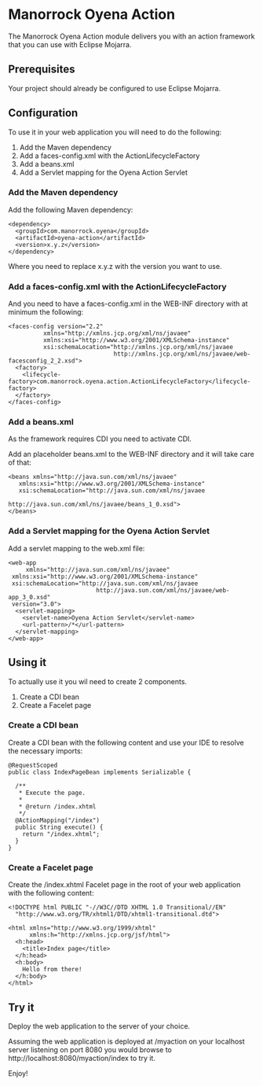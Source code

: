 
# Manorrock Oyena Action

The Manorrock Oyena Action module delivers you with an action framework that you
can use with Eclipse Mojarra.

## Prerequisites

Your project should already be configured to use Eclipse Mojarra.

## Configuration

To use it in your web application you will need to do the following:

1. Add the Maven dependency
2. Add a faces-config.xml with the ActionLifecycleFactory
3. Add a beans.xml
4. Add a Servlet mapping for the Oyena Action Servlet

### Add the Maven dependency

Add the following Maven dependency:

    <dependency>
      <groupId>com.manorrock.oyena</groupId>
      <artifactId>oyena-action</artifactId>
      <version>x.y.z</version>
    </dependency>

Where you need to replace x.y.z with the version you want to use.

### Add a faces-config.xml with the ActionLifecycleFactory

And you need to have a faces-config.xml in the WEB-INF directory with at minimum the following:

    <faces-config version="2.2"
              xmlns="http://xmlns.jcp.org/xml/ns/javaee"
              xmlns:xsi="http://www.w3.org/2001/XMLSchema-instance"
              xsi:schemaLocation="http://xmlns.jcp.org/xml/ns/javaee 
                                  http://xmlns.jcp.org/xml/ns/javaee/web-facesconfig_2_2.xsd">
      <factory>
        <lifecycle-factory>com.manorrock.oyena.action.ActionLifecycleFactory</lifecycle-factory>
      </factory>
    </faces-config>

### Add a beans.xml

As the framework requires CDI you need to activate CDI.

Add an placeholder beans.xml to the WEB-INF directory and it will take care of that:

    <beans xmlns="http://java.sun.com/xml/ns/javaee"
       xmlns:xsi="http://www.w3.org/2001/XMLSchema-instance"
       xsi:schemaLocation="http://java.sun.com/xml/ns/javaee
                           http://java.sun.com/xml/ns/javaee/beans_1_0.xsd">
    </beans>

### Add a Servlet mapping for the Oyena Action Servlet

Add a servlet mapping to the web.xml file:

    <web-app 
         xmlns="http://java.sun.com/xml/ns/javaee"
	 xmlns:xsi="http://www.w3.org/2001/XMLSchema-instance"
	 xsi:schemaLocation="http://java.sun.com/xml/ns/javaee
                             http://java.sun.com/xml/ns/javaee/web-app_3_0.xsd"
	 version="3.0">
      <servlet-mapping>
        <servlet-name>Oyena Action Servlet</servlet-name>
        <url-pattern>/*</url-pattern>
      </servlet-mapping>
    </web-app>

## Using it

To actually use it you wil need to create 2 components.

1. Create a CDI bean
2. Create a Facelet page

### Create a CDI bean

Create a CDI bean with the following content and use your IDE to resolve the
necessary imports:

    @RequestScoped
    public class IndexPageBean implements Serializable {
 
      /**
       * Execute the page.
       * 
       * @return /index.xhtml
       */
      @ActionMapping("/index")
      public String execute() {
        return "/index.xhtml";
      }
    }

### Create a Facelet page

Create the /index.xhtml Facelet page in the root of your web application with the 
following content:

    <!DOCTYPE html PUBLIC "-//W3C//DTD XHTML 1.0 Transitional//EN"
      "http://www.w3.org/TR/xhtml1/DTD/xhtml1-transitional.dtd">

    <html xmlns="http://www.w3.org/1999/xhtml"
          xmlns:h="http://xmlns.jcp.org/jsf/html">
      <h:head>
        <title>Index page</title>
      </h:head>
      <h:body>
        Hello from there!
      </h:body>
    </html>

## Try it

Deploy the web application to the server of your choice.

Assuming the web application is deployed at /myaction on your localhost server
listening on port 8080 you would browse to http://localhost:8080/myaction/index
to try it.

Enjoy!

